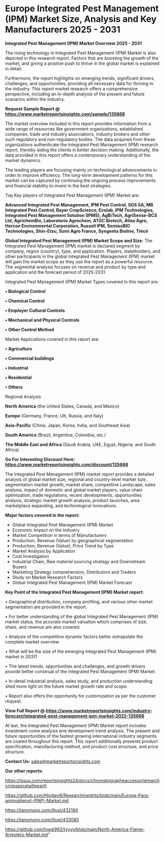 # Europe Integrated Pest Management (IPM) Market Size, Analysis and Key Manufacturers 2025 - 2031

<Strong> Integrated Pest Management (IPM) Market Overview 2025 - 2031</strong>

The rising technology in Integrated Pest Management (IPM) Market is also depicted in this research report. Factors that are boosting the growth of the market, and giving a positive push to thrive in the global market is explained in detail.

Furthermore, the report highlights on emerging trends, significant drivers, challenges, and opportunities, providing all necessary data for thriving in the industry. This report market research offers a comprehensive perspective, including an in-depth analysis of the present and future scenarios within the industry.

<strong>Request Sample Report @ <a href=https://www.marketreportsinsights.com/sample/135668>https://www.marketreportsinsights.com/sample/135668</a></strong>

The market overview included in this report provides information from a wide range of resources like government organizations, established companies, trade and industry associations, industry brokers and other such regulatory and non-regulatory bodies. The data acquired from these organizations authenticate the Integrated Pest Management (IPM) research report, thereby aiding the clients in better decision making. Additionally, the data provided in this report offers a contemporary understanding of the market dynamics.

The leading players are focusing mainly on technological advancements in order to improve efficiency. The long-term development patterns for this market can be captured by continuing the ongoing process improvements and financial stability to invest in the best strategies.

Top Key players of Integrated Pest Management (IPM) Market are:

<strong>Advanced Integrated Pest Management, IPM Pest Control, SGS SA, MB Integrated Pest Control, Bayer CropScience, Ecolab, IPM Technologies, Integrated Pest Management Solution (IPMS), AgBiTech, AgriSense-BCS Ltd, AgrichemBio, Laboratorio Agrochem, ATGC Biotech, Atlas Agro, Hercon Environmental Corporation, Russell IPM, SemiosBIO Technologies, Shin-Etsu, Sumi Agro France, Syngenta Bioline, Trécé</strong>

<strong><b>Global Integrated Pest Management (IPM) Market Scope and Size:</b></strong>
The Integrated Pest Management (IPM) market is declared segment by company, region (country), type, and application. Players, stakeholders, and other participants in the global Integrated Pest Management (IPM) market will gain the market scope as they use the report as a powerful resource. The segmental analysis focuses on revenue and product by type and application and the forecast period of 2025-2031.

Integrated Pest Management (IPM) Market Types covered in this report are:

<strong>• Biological Control

• Chemical Control

• Employer Cultural Controls

• Mechanical and Physical Controls

• Other Control Method</strong>

Market Applications covered in this report are:

<strong>• Agriculture

• Commercial buildings

• Industrial

• Residential

• Others</strong> 

Regional Analysis

<strong>North America</strong> (the United States, Canada, and Mexico)

<strong>Europe</strong> (Germany, France, UK, Russia, and Italy)

<strong>Asia-Pacific</strong> (China, Japan, Korea, India, and Southeast Asia)

<strong>South America</strong> (Brazil, Argentina, Colombia, etc.)

<strong>The Middle East and Africa</strong> (Saudi Arabia, UAE, Egypt, Nigeria, and South Africa)

<strong>Go For Interesting Discount Here: <a href=https://www.marketreportsinsights.com/discount/135668>https://www.marketreportsinsights.com/discount/135668</a></strong>

The Integrated Pest Management (IPM) market report provides a detailed analysis of global market size, regional and country-level market size, segmentation market growth, market share, competitive Landscape, sales analysis, impact of domestic and global market players, value chain optimization, trade regulations, recent developments, opportunities analysis, strategic market growth analysis, product launches, area marketplace expanding, and technological innovations.

<strong><b>Major factors covered in the report:</b></strong>
<ul>
  <li>Global Integrated Pest Management (IPM) Market </li>
  <li>Economic Impact on the Industry</li>
  <li>Market Competition in terms of Manufacturers</li>
  <li>Production, Revenue (Value) by geographical segmentation</li>
  <li>Production, Revenue (Value), Price Trend by Type</li>
  <li>Market Analysis by Application</li>
  <li>Cost Investigation</li>
  <li>Industrial Chain, Raw material sourcing strategy and Downstream Buyers</li>
  <li>Marketing Strategy comprehension, Distributors and Traders</li>
  <li>Study on Market Research Factors</li>
  <li>Global Integrated Pest Management (IPM) Market Forecast</li>
</ul>

<strong><b>Key Point of the Integrated Pest Management (IPM) Market report:</b></strong>

• Geographical distribution, company profiling, and various other market segmentation are provided in the report.

• For better understanding of the global Integrated Pest Management (IPM) market status, the accurate market valuation which comprises of size, share, and revenue are also covered.

• Analysis of the competitive dynamic factors better extrapolate the complete market overview

• What will be the size of the emerging Integrated Pest Management (IPM) market in 2031?

• The latest trends, opportunities and challenges, and growth drivers provide better construal of the Integrated Pest Management (IPM) Market.

• In-detail industrial analysis, sales study, and production understanding shed more light on the future market growth rate and scope.

• Report also offers the opportunity for customization as per the customer request.

<strong><b>View Full Report @ <a href=https://www.marketreportsinsights.com/industry-forecast/integrated-pest-management-ipm-market-2022-135668>https://www.marketreportsinsights.com/industry-forecast/integrated-pest-management-ipm-market-2022-135668</a></b></strong>


At last, the Integrated Pest Management (IPM) Market report includes investment come analysis and development trend analysis. The present and future opportunities of the fastest growing international industry segments are coated throughout this report. This report additionally presents product specification, manufacturing method, and product cost structure, and price structure.

<strong>Contact Us:</strong>
sales@marketreportsinsights.com

<strong>Our other reports:</strong>

<a href=https://issuu.com/reportsinsights24/docs/chromatographeaccessoriemarchcroissancetaillepartt>https://issuu.com/reportsinsights24/docs/chromatographeaccessoriemarchcroissancetaillepartt</a>

<a href=https://github.com/Hindavi8/Researchinsights/blob/main/Europe-Para-aminophenol-(PAP)-Market.md>https://github.com/Hindavi8/Researchinsights/blob/main/Europe-Para-aminophenol-(PAP)-Market.md</a>

<a href=https://tanomuno.com/illust/432180>https://tanomuno.com/illust/432180</a>

<a href=https://tanomuno.com/illust/433085>https://tanomuno.com/illust/433085</a>

<a href=https://github.com/tyagi992/tyyyy/blob/main/North-America-Flame-Arresters-Market.md>https://github.com/tyagi992/tyyyy/blob/main/North-America-Flame-Arresters-Market.md</a>"
